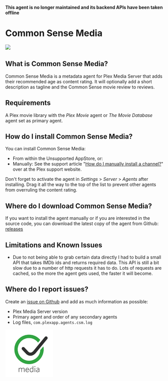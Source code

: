 **This agent is no longer maintained and its backend APIs have been taken offline**

Common Sense Media
==================
<img src="https://img.shields.io/github/release/piplongrun/CSM.bundle.png?style=flat-square">

What is Common Sense Media?
---------------------------
Common Sense Media is a metadata agent for Plex Media Server that adds their recommended age as content rating. It will optionally add a short description as tagline and the Common Sense movie review to reviews.

Requirements
------------
A Plex movie library with the _Plex Movie_ agent or _The Movie Database_ agent set as primary agent.

How do I install Common Sense Media?
------------------------------------
You can install Common Sense Media:

 - From within the Unsupported AppStore, or:
 - Manually: See the support article "[How do I manually install a channel?](https://support.plex.tv/hc/en-us/articles/201187656-How-do-I-manually-install-a-channel-)" over at the Plex support website.

Don't forget to activate the agent in *Settings* > *Server* > *Agents* after installing. Drag it all the way to the top of the list to prevent other agents from overruling the content rating.

Where do I download Common Sense Media?
---------------------------------------
If you want to install the agent manually or if you are interested in the source code, you can download the latest copy of the agent from Github: [releases](https://github.com/piplongrun/CSM.bundle/releases)

Limitations and Known Issues
----------------------------
 - Due to not being able to grab certain data directly I had to build a small API that takes IMDb ids and returns required data. This API is still a bit slow due to a number of http requests it has to do. Lots of requests are cached, so the more the agent gets used, the faster it will become.

Where do I report issues?
-------------------------
Create an [issue on Github](https://github.com/piplongrun/CSM.bundle/issues) and add as much information as possible:
 - Plex Media Server version
 - Primary agent and order of any secondary agents
 - Log files, `com.plexapp.agents.csm.log`

<img src="https://raw.githubusercontent.com/piplongrun/CSM.bundle/master/Contents/Resources/icon-default.jpg" width="150">
